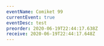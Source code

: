 ```yaml
---
eventName: Comiket 99
currentEvent: true
eventDesc: test
preorder: 2020-06-19T22:44:17.638Z
receive: 2020-06-19T22:44:17.648Z
---
```


